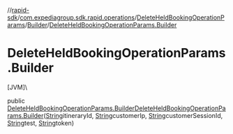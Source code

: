 //[rapid-sdk](../../../../index.md)/[com.expediagroup.sdk.rapid.operations](../../index.md)/[DeleteHeldBookingOperationParams](../index.md)/[Builder](index.md)/[DeleteHeldBookingOperationParams.Builder](-delete-held-booking-operation-params.-builder.md)

# DeleteHeldBookingOperationParams.Builder

[JVM]\

public [DeleteHeldBookingOperationParams.Builder](index.md)[DeleteHeldBookingOperationParams.Builder](-delete-held-booking-operation-params.-builder.md)([String](https://docs.oracle.com/javase/8/docs/api/java/lang/String.html)itineraryId, [String](https://docs.oracle.com/javase/8/docs/api/java/lang/String.html)customerIp, [String](https://docs.oracle.com/javase/8/docs/api/java/lang/String.html)customerSessionId, [String](https://docs.oracle.com/javase/8/docs/api/java/lang/String.html)test, [String](https://docs.oracle.com/javase/8/docs/api/java/lang/String.html)token)
